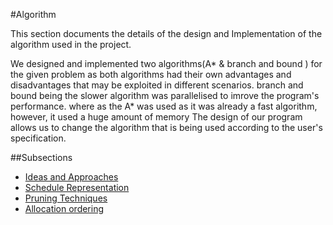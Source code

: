 #Algorithm

This section documents the details of the design and Implementation of the algorithm used in the project.

We designed and implemented two algorithms(A* & branch and bound ) for the given problem as both algorithms had their own advantages and disadvantages that may be exploited in different scenarios.
branch and bound being the slower algorithm was parallelised to imrove the program's performance. where as the A* was used as it was already a fast algorithm, however, it used a huge amount of memory
The design of our program allows us to change the algorithm that is being used according to the user's specification.   

##Subsections
* [Ideas and Approaches](Software-Architecture.md)
* [Schedule Representation](Schedule-Representation.md)
* [Pruning Techniques ](Project-Plan.md)
* [Allocation ordering](How-to-use.md)
   